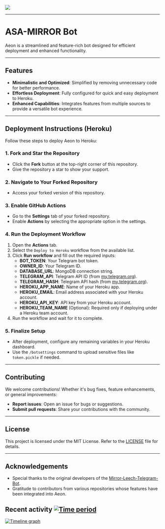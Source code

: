 ![](https://github.com/user-attachments/assets/67d5fcd7-072b-4e7d-8c40-0cb27dbd605a)

---

# ASA-MIRROR Bot

Aeon is a streamlined and feature-rich bot designed for efficient deployment and enhanced functionality.

---

## Features

- **Minimalistic and Optimized**: Simplified by removing unnecessary code for better performance.
- **Effortless Deployment**: Fully configured for quick and easy deployment to Heroku.
- **Enhanced Capabilities**: Integrates features from multiple sources to provide a versatile bot experience.

---

## Deployment Instructions (Heroku)

Follow these steps to deploy Aeon to Heroku:

### 1. Fork and Star the Repository
- Click the **Fork** button at the top-right corner of this repository.
- Give the repository a star to show your support.

### 2. Navigate to Your Forked Repository
- Access your forked version of this repository.

### 3. Enable GitHub Actions
- Go to the **Settings** tab of your forked repository.
- Enable **Actions** by selecting the appropriate option in the settings.

### 4. Run the Deployment Workflow
1. Open the **Actions** tab.
2. Select the `Deploy to Heroku` workflow from the available list.
3. Click **Run workflow** and fill out the required inputs:
   - **BOT_TOKEN**: Your Telegram bot token.
   - **OWNER_ID**: Your Telegram ID.
   - **DATABASE_URL**: MongoDB connection string.
   - **TELEGRAM_API**: Telegram API ID (from [my.telegram.org](https://my.telegram.org/)).
   - **TELEGRAM_HASH**: Telegram API hash (from [my.telegram.org](https://my.telegram.org/)).
   - **HEROKU_APP_NAME**: Name of your Heroku app.
   - **HEROKU_EMAIL**: Email address associated with your Heroku account.
   - **HEROKU_API_KEY**: API key from your Heroku account.
   - **HEROKU_TEAM_NAME** (Optional): Required only if deploying under a Heroku team account.
4. Run the workflow and wait for it to complete.

### 5. Finalize Setup
- After deployment, configure any remaining variables in your Heroku dashboard.
- Use the `/botsettings` command to upload sensitive files like `token.pickle` if needed.

---

## Contributing

We welcome contributions! Whether it's bug fixes, feature enhancements, or general improvements:
- **Report issues**: Open an issue for bugs or suggestions.
- **Submit pull requests**: Share your contributions with the community.

---

## License

This project is licensed under the MIT License. Refer to the [LICENSE](LICENSE) file for details.

---

## Acknowledgements

- Special thanks to the original developers of the [Mirror-Leech-Telegram-Bot](https://github.com/anasty17/mirror-leech-telegram-bot).
- Gratitude to contributors from various repositories whose features have been integrated into Aeon.


## Recent activity [![Time period](https://images.repography.com/58464391/AeonOrg/Aeon-MLTB/recent-activity/MUUzwqnoU_5n6kL3Jc8TTWcA3UxPyCHC2emNNSTGJh8/4gYNvj3-wi0i5zQVemeNAbqB7TrkUx_7BxZxhReSIVg_badge.svg)](https://repography.com)
[![Timeline graph](https://images.repography.com/58464391/AeonOrg/Aeon-MLTB/recent-activity/MUUzwqnoU_5n6kL3Jc8TTWcA3UxPyCHC2emNNSTGJh8/4gYNvj3-wi0i5zQVemeNAbqB7TrkUx_7BxZxhReSIVg_timeline.svg)](https://github.com/AeonOrg/Aeon-MLTB/commits)
